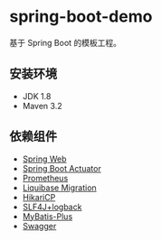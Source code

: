 # spring-boot-demo

基于 Spring Boot 的模板工程。

## 安装环境

- JDK 1.8
- Maven 3.2

## 依赖组件

- [Spring Web](https://docs.spring.io/spring-boot/docs/2.3.0.RELEASE/reference/htmlsingle/#boot-features-developing-web-applications)
- [Spring Boot Actuator](https://docs.spring.io/spring-boot/docs/current/reference/html/production-ready-features.html)
- [Prometheus](https://prometheus.io/docs/prometheus/latest/getting_started)
- [Liquibase Migration](https://docs.spring.io/spring-boot/docs/2.3.0.RELEASE/reference/htmlsingle/#howto-execute-liquibase-database-migrations-on-startup)
- [HikariCP](https://github.com/brettwooldridge/HikariCP)
- [SLF4J+logback](http://logback.qos.ch/documentation.html)
- [MyBatis-Plus](https://mybatis.plus/guide/)
- [Swagger](https://swagger.io/docs/)
